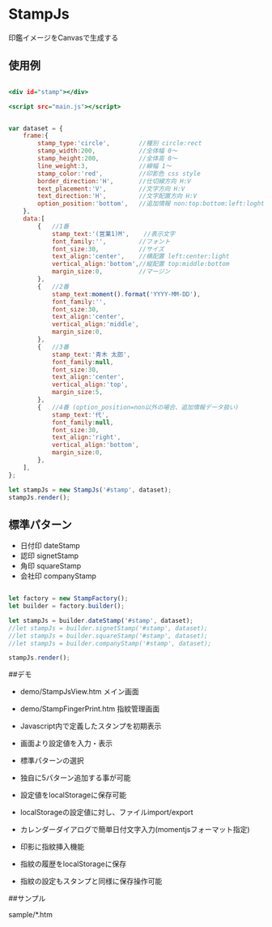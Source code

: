 # StampJs

印鑑イメージをCanvasで生成する

## 使用例

```HTML:inex.htm

<div id="stamp"></div>

<script src="main.js"></script>

```

```Javascript:main.js

var dataset = {
	frame:{
		stamp_type:'circle',        //種別 circle:rect
		stamp_width:200,            //全体幅 0〜
		stamp_height:200,           //全体高 0〜
		line_weight:3,              //線幅 1〜
		stamp_color:'red',          //印影色 css style
		border_direction:'H',       //仕切線方向 H:V
		text_placement:'V',         //文字方向 H:V
		text_direction:'H',         //文字配置方向 H:V
		option_position:'bottom',   //追加情報 non:top:bottom:left:loght
	},
	data:[
		{   //1番
			stamp_text:'(営業1)M',    //表示文字
			font_family:'',         //フォント
			font_size:30,           //サイズ
			text_align:'center',    //横配置 left:center:light
			vertical_align:'bottom',//縦配置 top:middle:bottom
			margin_size:0,          //マージン
		},
		{   //2番
			stamp_text:moment().format('YYYY-MM-DD'),
			font_family:'',
			font_size:30,
			text_align:'center',
			vertical_align:'middle',
			margin_size:0,
		},
		{   //3番
			stamp_text:'青木 太郎',
			font_family:null,
			font_size:30,
			text_align:'center',
			vertical_align:'top',
			margin_size:5,
		},
		{   //4番 (option_position=non以外の場合、追加情報データ扱い)
			stamp_text:'代',
			font_family:null,
			font_size:30,
			text_align:'right',
			vertical_align:'bottom',
			margin_size:0,
		},
	],
};

let stampJs = new StampJs('#stamp', dataset);
stampJs.render();

```

## 標準パターン

- 日付印 dateStamp
- 認印 signetStamp
- 角印 squareStamp
- 会社印 companyStamp

```Javascript:main.js

let factory = new StampFactory();
let builder = factory.builder();

let stampJs = builder.dateStamp('#stamp', dataset);
//let stampJs = builder.signetStamp('#stamp', dataset);
//let stampJs = builder.squareStamp('#stamp', dataset);
//let stampJs = builder.companyStamp('#stamp', dataset);

stampJs.render();

```

##デモ

- demo/StampJsView.htm メイン画面
- demo/StampFingerPrint.htm 指紋管理画面

- Javascript内で定義したスタンプを初期表示
- 画面より設定値を入力・表示
- 標準パターンの選択
- 独自に5パターン追加する事が可能
- 設定値をlocalStorageに保存可能
- localStorageの設定値に対し、ファイルimport/export
- カレンダーダイアログで簡単日付文字入力(momentjsフォーマット指定)
- 印影に指紋挿入機能
- 指紋の履歴をlocalStorageに保存
- 指紋の設定もスタンプと同様に保存操作可能

##サンプル

sample/*.htm
